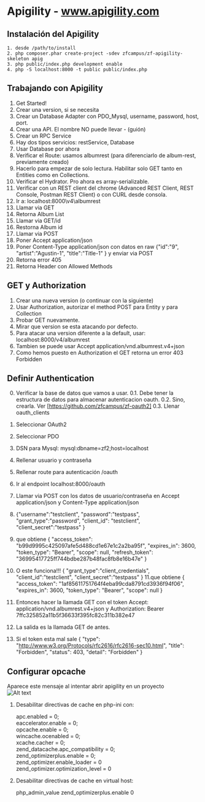 # Apigility - www.apigility.com

## Instalación del Apigility

    1. desde /path/to/install
	2. php composer.phar create-project -sdev zfcampus/zf-apigility-skeleton apig
	3. php public/index.php development enable
	4. php -S localhost:8000 -t public public/index.php

## Trabajando con Apigility

1. Get Started!
2. Crear una version, si se necesita
3. Crear un Database Adapter con PDO_Mysql, username, password, host, port.
4. Crear una API. El nombre NO puede llevar - (guión)
5. Crear un RPC Service
6. Hay dos tipos servicios: restService, Database
7. Usar Database por ahora
8. Verificar el Route: usamos albumrest (para diferenciarlo de album-rest, previamente creado) 
9. Hacerlo para empezar de solo lectura. Habilitar solo GET tanto en Entities como en Collections.
10. Verificar el Hydrator. Pro ahora es array-serializable.
11. Verificar con un REST client del chrome (Advanced REST Client,  REST Console,  Postman REST Client) o con CURL desde consola.
12. Ir a: localhost:8000\v4\albumrest 
13. Llamar via GET
14. Retorna Album List
15. Llamar via GET/id
16. Restorna Album id
17. Llamar via POST
18. Poner Accept application/json
19. Poner Content-Type application/json con datos en raw
	{"id":"9",
	 "artist":"Agustin-1",
	 "title":"Title-1"
	} y enviar via POST
18. Retorna error 405
19. Retorna Header con Allowed Methods

## GET y Authorization

1. Crear una nueva version (o continuar con la siguiente)
2. Usar Authorization, autorizar el method POST para Entity y para Collection
3. Probar GET nuevamente. 
4. Mirar que version se esta atacando por defecto. 
5. Para atacar una version diferente a la default, usar: localhost:8000/v4/albumrest
6. Tambien se puede usar Accept application/vnd.albumrest.v4+json
7. Como hemos puesto en Authorization el GET retorna un error 403 Forbidden

## Definir Authentication

0. Verificar la base de datos que vamos a usar. 
0.1. Debe tener la estructura de datos para almacenar autenticacion oauth.
0.2. Sino, crearla. Ver [https://github.com/zfcampus/zf-oauth2]
0.3. Llenar oauth_clients

1. Seleccionar OAuth2
2. Seleccionar PDO
3. DSN para Mysql: mysql:dbname=zf2;host=localhost
4. Rellenar usuario y contraseña
5. Rellenar route para autenticación /oauth
6. Ir al endpoint localhost:8000/oauth
7. Llamar via POST con los datos de usuario/contraseña en Accept application/json y Content-Type application/json
8. {"username":"testclient",
	 "password":"testpass",
	 "grant_type":"password",
	 "client_id": "testclient",
     "client_secret":"testpass"
	}
9. que obtiene
	{
	    "access_token": "b99d9995c425097afe5d488cd1e67e1c2a2ba95f",
	    "expires_in": 3600,
	    "token_type": "Bearer",
	    "scope": null,
	    "refresh_token": "36995417725ff744bdbe287b48fac8fb8e16b47e"
	}
10. O este funciona!!! 
	{ 
	 "grant_type":"client_credentials",
	 "client_id":"testclient",
	 "client_secret":"testpass"
	}
11.que obtiene
	{
	    "access_token": "1af85611751764f4eba99cda8791cd3936f94f06",
	    "expires_in": 3600,
	    "token_type": "Bearer",
	    "scope": null
	}
12. Entonces hacer la llamada GET con el token Accept: application/vnd.albumrest.v4+json y Authorization: Bearer 7ffc325852a11b5f36633f395fc82c311b382e47
13. La salida es la llamada GET de antes.
14. Si el token esta mal sale 
	{
	    "type": "http://www.w3.org/Protocols/rfc2616/rfc2616-sec10.html",
	    "title": "Forbidden",
	    "status": 403,
	    "detail": "Forbidden"
	}



## Configurar opcache
Aparece este mensaje al intentar abrir apigility en un proyecto  
![Alt text](/assets/developer/opcache-warning.png "Opcache Warning")    
1. Desabilitar directivas de cache en php-ini con:  

	apc.enabled = 0;  
    eaccelerator.enable = 0;  
    opcache.enable = 0;  
    wincache.ocenabled = 0;  
    xcache.cacher = 0;  
	zend_datacache.apc_compatibility = 0;  
	zend_optimizerplus.enable = 0;  
	zend_optimizer.enable_loader = 0  
	zend_optimizer.optimization_level = 0  
2. Desabilitar directivas de cache en virtual host:  
 
	php_admin_value zend_optimizerplus.enable 0

 
